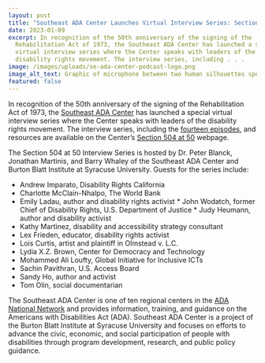 ```yaml
---
layout: post
title: "Southeast ADA Center Launches Virtual Interview Series: Section 504 at 50 "
date: 2023-01-09
excerpt: In recognition of the 50th anniversary of the signing of the
  Rehabilitation Act of 1973, the Southeast ADA Center has launched a special
  virtual interview series where the Center speaks with leaders of the
  disability rights movement. The interview series, including . . .
image: /images/uploads/se-ada-center-podcast-logo.png
image_alt_text: Graphic of microphone between two human silhouettes speaking to each other
featured: false
---
```

In recognition of the 50th anniversary of the signing of the Rehabilitation Act of 1973, the [Southeast ADA Center](https://adasoutheast.org/) has launched a special virtual interview series where the Center speaks with leaders of the disability rights movement. The interview series, including the [fourteen episodes](https://section504at50.org/episodes/), and resources are available on the Center’s [Section 504 at 50](https://section504at50.org/) webpage.

The Section 504 at 50 Interview Series is hosted by Dr. Peter Blanck, Jonathan Martinis, and Barry Whaley of the Southeast ADA Center and Burton Blatt Institute at Syracuse University. Guests for the series include:

* Andrew Imparato, Disability Rights California
* Charlotte McClain-Nhalpo, The World Bank 
* Emily Ladau, author and disability rights activist 
*﻿ John Wodatch, former Chief of Disability Rights, U.S. Department of Justice 
*﻿ Judy Heumann, author and disability activist 
* Kathy Martinez, disability and accessibility strategy consultant 
* Lex Frieden, educator, disability rights activist
* Lois Curtis, artist and plaintiff in Olmstead v. L.C.
* Lydia X.Z. Brown, Center for Democracy and Technology
* Mohammed Ali Loufty, Global Initiative for Inclusive ICTs 
* Sachin Pavithran, U.S. Access Board
* Sandy Ho, author and activist
* Tom Olin, social documentarian

The Southeast ADA Center is one of ten regional centers in the [ADA National Network](https://adata.org/) and provides information, training, and guidance on the Americans with Disabilities Act (ADA). Southeast ADA Center is a project of the Burton Blatt Institute at Syracuse University and focuses on efforts to advance the civic, economic, and social participation of people with disabilities through program development, research, and public policy guidance.